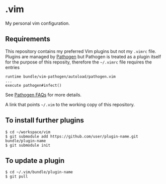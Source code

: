 # .vim
My personal vim configuration.

## Requirements
This repository contains my preferred Vim plugins but not my `.vimrc` file.
Plugins are managed by [Pathogen](https://github.com/tpope/vim-pathogen)
but Pathogen is treated as a plugin itself for the purpose of this reposity,
therefore the `~/.vimrc` file requires the entries

    runtime bundle/vim-pathogen/autoload/pathogen.vim
    ...
    execute pathogen#infect()

See [Pathogen FAQs](https://github.com/tpope/vim-pathogen/blob/master/README.markdown#faq)
for more details.

A link that points `~/.vim` to the working copy of this repository.

## To install further plugins

    $ cd ~/workspace/vim
    $ git submodule add https://github.com/user/plugin-name.git bundle/plugin-name
    $ git submodule init

## To update a plugin

    $ cd ~/.vim/bundle/plugin-name
    $ git pull
